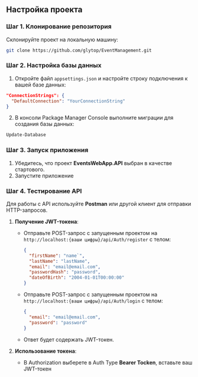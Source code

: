 ## Настройка проекта

### Шаг 1. Клонирование репозитория

Склонируйте проект на локальную машину:

```bash
git clone https://github.com/glytop/EventManagement.git
```

### Шаг 2. Настройка базы данных

1. Откройте файл `appsettings.json` и настройте строку подключения к вашей базе данных:

```json
"ConnectionStrings": {
  "DefaultConnection": "YourConnectionString"
}
```

2. В консоли Package Manager Console выполните миграции для создания базы данных:

```bash
Update-Database
```

### Шаг 3. Запуск приложения

1. Убедитесь, что проект **EventsWebApp.API** выбран в качестве стартового.
2. Запустите приложение

### Шаг 4. Тестирование API

Для работы с API используйте **Postman** или другой клиент для отправки HTTP-запросов.

1. **Получение JWT-токена**:

   - Отправьте POST-запрос с запущенным проектом на `http://localhost:{ваши цифры}/api/Auth/register` с телом:
     ```json
     {
       "firstName": "name`",
       "lastName": "lastName",
       "email": "email@email.com",
       "passwordHash": "password",
       "dateOfBirth": "2004-01-01T00:00:00"
     }
     ```
   - Отправьте POST-запрос с запущенным проектом на `http://localhost:{ваши цифры}/api/Auth/login` с телом:
     ```json
     {
       "email": "email@email.com",
       "password": "password"
     }
     ```
   - Ответ будет содержать JWT-токен.

2. **Использование токена**:

   - В Authorization выберете в Auth Type **Bearer Tocken**, вставьте ваш JWT-токен
